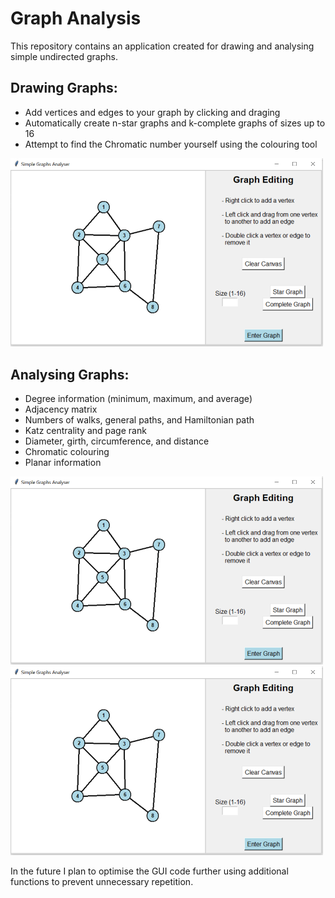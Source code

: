 # Graph Analysis
This repository contains an application created for drawing and analysing simple undirected graphs.

## Drawing Graphs:
- Add vertices and edges to your graph by clicking and draging
- Automatically create n-star graphs and k-complete graphs of sizes up to 16
- Attempt to find the Chromatic number yourself using the colouring tool

<img src="https://github.com/Modeller-123/Graph-Analysis/blob/82b526a340b994106ee1b9a1e319de982e503c4d/Pic%201.png" alt="Drawing Graphs GUI" width="500"/>

## Analysing Graphs:
- Degree information (minimum, maximum, and average)
- Adjacency matrix
- Numbers of walks, general paths, and Hamiltonian path
- Katz centrality and page rank
- Diameter, girth, circumference, and distance
- Chromatic colouring
- Planar information

<img src="https://github.com/Modeller-123/Graph-Analysis/blob/82b526a340b994106ee1b9a1e319de982e503c4d/Pic%201.png" alt="Drawing Graphs GUI" width="500"/>
<img src="https://github.com/Modeller-123/Graph-Analysis/blob/82b526a340b994106ee1b9a1e319de982e503c4d/Pic%201.png" alt="Drawing Graphs GUI" width="500"/>

In the future I plan to optimise the GUI code further using additional functions to prevent unnecessary repetition.
